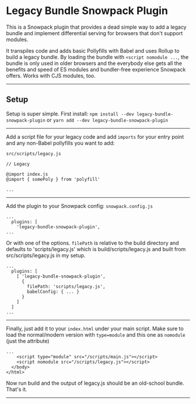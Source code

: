 
# Legacy Bundle Snowpack Plugin
This is a Snowpack plugin that provides a dead simple way to add a legacy bundle and implement differential serving for browsers that don't support modules.  

It transpiles code and adds basic Pollyfills with Babel and uses Rollup to build a legacy bundle. By loading the bundle with `<script nomodule ...`, the bundle is only used in older browsers and the everybody else gets all the benefits and speed of ES modules and bundler-free experience Snowpack offers.  Works with CJS modules, too.

---

## Setup
Setup is super simple. First install:
`npm install --dev legacy-bundle-snowpack-plugin`
or
`yarn add --dev legacy-bundle-snowpack-plugin`

---

Add a script file for your legacy code and add `imports` for your entry point and any non-Babel pollyfills you want to add:

`src/scripts/legacy.js`
```
// Legacy

@import index.js
@import { somePoly } from 'polyfill'

...
```
---

Add the plugin to your Snowpack config:
`snowpack.config.js`
```
...
  plugins: [
    'legacy-bundle-snowpack-plugin',
...
```
Or with one of the options.  `filePath` is relative to the build directory and defaults to 'scripts/legacy.js' which is build/scripts/legacy.js and built from src/scripts/legacy.js in my setup.
```
...
  plugins: [
    [ 'legacy-bundle-snowpack-plugin',
      { 
        filePath: 'scripts/legacy.js', 
        babelConfig: { ... } 
      }
    ]
  ]
...
```
---
Finally, just add it to your `index.html` under your main script.  Make sure to load the normal/modern version with `type=module` and this one as `nomodule` (just the attribute)
```
...
    <script type="module" src="/scripts/main.js"></script>
    <script nomodule src="/scripts/legacy.js"></script>
  </body>
</html>
```

Now run build and the output of legacy.js should be an old-school bundle.  That's it.

---
